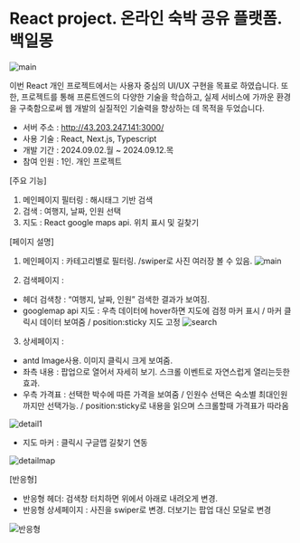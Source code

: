 # React project. 온라인 숙박 공유 플랫폼. 백일몽
![main](https://github.com/user-attachments/assets/c089f83c-60c9-4a72-bd15-58bad7e29dd5)


이번 React 개인 프로젝트에서는 사용자 중심의 UI/UX 구현을 목표로 하였습니다.
또한, 프로젝트를 통해 프론트엔드의 다양한 기술을 학습하고, 실제 서비스에 가까운 환경을 구축함으로써 웹 개발의 실질적인 기술력을 향상하는 데 목적을 두었습니다.

- 서버 주소 : http://43.203.247.141:3000/
- 사용 기술 : React, Next.js, Typescript
- 개발 기간 : 2024.09.02.월 ~ 2024.09.12.목
- 참여 인원 : 1인. 개인 프로젝트

[주요 기능]
1. 메인페이지 필터링 : 해시태그 기반 검색
2. 검색 : 여행지, 날짜, 인원 선택  
3. 지도 : React google maps api. 위치 표시 및 길찾기


[페이지 설명]
1. 메인페이지 : 카테고리별로 필터링. /swiper로 사진 여러장 볼 수 있음.
![main](https://github.com/user-attachments/assets/4e11c63f-c506-4607-b1d4-472e00cd1b7e)

2. 검색페이지 : 
- 헤더 검색창 : “여행지, 날짜, 인원” 검색한 결과가 보여짐.
- googlemap api 지도 : 우측 데이터에 hover하면 지도에 검정 마커 표시 / 마커 클릭시 데이터 보여줌 / position:sticky 지도 고정
![search](https://github.com/user-attachments/assets/6360bcf1-0484-4357-ba98-a54da2ec420b)

3. 상세페이지 :
- antd Image사용. 이미지 클릭시 크게 보여줌.
- 좌측 내용 : 팝업으로 열어서 자세히 보기. 스크롤 이벤트로 자연스럽게 열리는듯한 효과.
- 우측 가격표 : 선택한 박수에 따른 가격을 보여줌 / 인원수 선택은 숙소별 최대인원까지만 선택가능. / position:sticky로 내용을 읽으며 스크롤할때 가격표가 따라옴

![detail1](https://github.com/user-attachments/assets/41142179-5a39-4c37-9c2d-4d1837e1131e)

- 지도 마커 : 클릭시 구글맵 길찾기 연동
  
![detailmap](https://github.com/user-attachments/assets/3c35c33e-cd34-434b-919a-2cde89171ad3)


[반응형] 
- 반응형 헤더: 검색창 터치하면 위에서 아래로 내려오게 변경.
- 반응형 상세페이지 : 사진을 swiper로 변경. 더보기는 팝업 대신 모달로 변경
  
![반응형](https://github.com/user-attachments/assets/7ff1242a-3f2c-4864-9875-1366f675cece)
